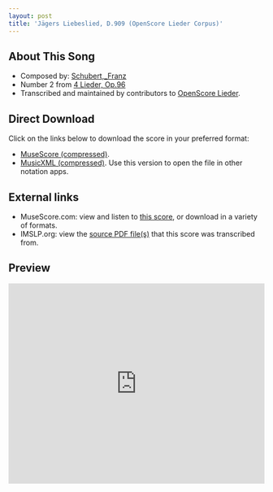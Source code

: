```yaml
---
layout: post
title: 'Jägers Liebeslied, D.909 (OpenScore Lieder Corpus)'
---
```


## About This Song

- Composed by: [Schubert,_Franz](https://fourscoreandmore.org/openscore/lieder/Schubert,_Franz)
- Number 2 from [4 Lieder, Op.96](https://fourscoreandmore.org/openscore/lieder/Schubert,_Franz/4_Lieder,_Op.96)
- Transcribed and maintained by contributors to [OpenScore Lieder].

[OpenScore Lieder]: https://musescore.com/openscore-lieder-corpus

## Direct Download

Click on the links below to download the score in your preferred format:
- [MuseScore (compressed)](https://github.com/openscore/lieder/blob/main/scores/Schubert,_Franz/4_Lieder,_Op.96/2_Jägers_Liebeslied,_D.909/lc6486395.mscz?raw=true).
- [MusicXML (compressed)](https://github.com/openscore/lieder/blob/main/scores/Schubert,_Franz/4_Lieder,_Op.96/2_Jägers_Liebeslied,_D.909/lc6486395.mxl?raw=true). Use this version to open the file in other notation apps.

## External links

- MuseScore.com: view and listen to [this score][MuseScore], or download in a variety of formats.
- IMSLP.org: view the [source PDF file(s)][IMSLP] that this score was transcribed from.

[MuseScore]: https://musescore.com/score/6486395
[IMSLP]: https://imslp.org/wiki/Special:ReverseLookup/12778

## Preview

<iframe width="100%" height="394" src="https://musescore.com/openscore-lieder-corpus/scores/6486395/embed" frameborder="0" allowfullscreen allow="autoplay; fullscreen"></iframe>

